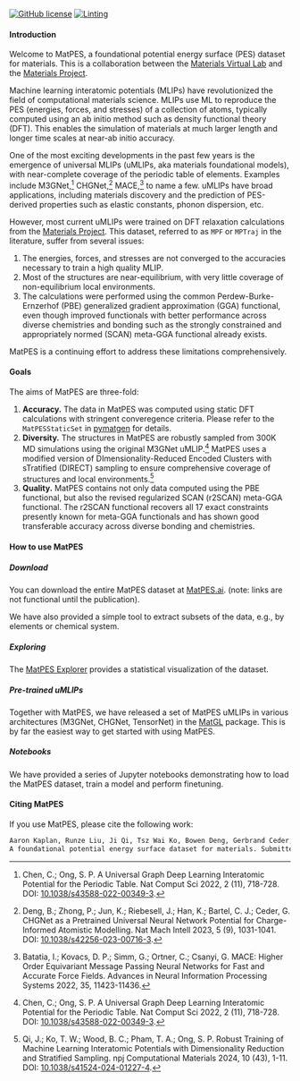 [![GitHub license](https://img.shields.io/github/license/materialsvirtuallab/matpes)](https://github.com/materialsvirtuallab/matpes/blob/main/LICENSE)
[![Linting](https://github.com/materialsvirtuallab/matpes/workflows/Linting/badge.svg)](https://github.com/materialsvirtuallab/matpes/workflows/Linting/badge.svg)

#### Introduction

Welcome to MatPES, a foundational potential energy surface (PES) dataset for materials. This is a collaboration between
the [Materials Virtual Lab] and the [Materials Project].

Machine learning interatomic potentials (MLIPs) have revolutionized the field of computational materials science.
MLIPs use ML to reproduce the PES (energies, forces, and stresses) of a collection of atoms, typically computed
using an ab initio method such as density functional theory (DFT).
This enables the simulation of materials at much larger length and longer time scales at near-ab initio accuracy.

One of the most exciting developments in the past few years is the emergence of universal MLIPs (uMLIPs, aka materials
foundational models), with near-complete coverage of the periodic table of elements. Examples include M3GNet,[^1]
CHGNet,[^2] MACE,[^3] to name a few. uMLIPs have broad applications, including materials discovery and the
prediction of PES-derived properties such as elastic constants, phonon dispersion, etc.

However, most current uMLIPs were trained on DFT relaxation calculations from the [Materials Project].
This dataset, referred to as `MPF` or `MPTraj` in the literature, suffer from several issues:

1. The energies, forces, and stresses are not converged to the accuracies necessary to train a high quality MLIP.
2. Most of the structures are near-equilibrium, with very little coverage of non-equilibrium local environments.
3. The calculations were performed using the common Perdew-Burke-Ernzerhof (PBE) generalized gradient approximation
   (GGA) functional, even though improved functionals with better performance across diverse chemistries and bonding
   such as the strongly constrained and appropriately normed (SCAN) meta-GGA functional already exists.

MatPES is a continuing effort to address these limitations comprehensively.

#### Goals

The aims of MatPES are three-fold:

1. **Accuracy.** The data in MatPES was computed using static DFT calculations with stringent converegence criteria.
   Please refer to the `MatPESStaticSet` in [pymatgen] for details.
2. **Diversity.** The structures in MatPES are robustly sampled from 300K MD simulations using the original M3GNet
   uMLIP.[^1] MatPES uses a modified version of DImensionality-Reduced Encoded Clusters with sTratified (DIRECT)
   sampling to ensure comprehensive coverage of structures and local environments.[^4]
3. **Quality.** MatPES contains not only data computed using the PBE functional, but also the revised regularized SCAN
   (r2SCAN) meta-GGA functional. The r2SCAN functional recovers all 17 exact constraints presently known for
   meta-GGA functionals and has shown good transferable accuracy across diverse bonding and chemistries.

#### How to use MatPES

##### Download

You can download the entire MatPES dataset at [MatPES.ai](https://matpes.ai).
(note: links are not functional until the publication).

We have also provided a simple tool to extract subsets of the data, e.g., by elements or chemical system.

##### Exploring

The [MatPES Explorer](explorer) provides a statistical visualization of the dataset.

##### Pre-trained uMLIPs

Together with MatPES, we have released a set of MatPES uMLIPs in various architectures (M3GNet, CHGNet, TensorNet) in
the [MatGL] package. This is by far the easiest way to get started with using MatPES.

##### Notebooks

We have provided a series of Jupyter notebooks demonstrating how to load the MatPES dataset, train a model and perform
finetuning.

#### Citing MatPES

If you use MatPES, please cite the following work:

```txt
Aaron Kaplan, Runze Liu, Ji Qi, Tsz Wai Ko, Bowen Deng, Gerbrand Ceder, Kristin A. Persson, Shyue Ping Ong.
A foundational potential energy surface dataset for materials. Submitted.
```

[Materials Virtual Lab]: http://materialsvirtuallab.org
[pymatgen]: https://pymatgen.org
[Materials Project]: https://materialsproject.org
[MatGL]: https://matgl.ai

[^1]: Chen, C.; Ong, S. P. A Universal Graph Deep Learning Interatomic Potential for the Periodic Table. Nat Comput
      Sci 2022, 2 (11), 718-728. DOI: [10.1038/s43588-022-00349-3](http://dx.doi.org/10.1038/s43588-022-00349-3).
[^2]: Deng, B.; Zhong, P.; Jun, K.; Riebesell, J.; Han, K.; Bartel, C. J.; Ceder, G. CHGNet as a Pretrained Universal
      Neural Network Potential for Charge-Informed Atomistic Modelling. Nat Mach Intell 2023, 5 (9), 1031-1041.
      DOI: [10.1038/s42256-023-00716-3](http://doi.org/10.1038/s42256-023-00716-3).
[^3]: Batatia, I.; Kovacs, D. P.; Simm, G.; Ortner, C.; Csanyi, G. MACE: Higher Order Equivariant Message Passing
      Neural Networks for Fast and Accurate Force Fields. Advances in Neural Information Processing Systems 2022, 35,
      11423-11436.
[^4]: Qi, J.; Ko, T. W.; Wood, B. C.; Pham, T. A.; Ong, S. P. Robust Training of Machine Learning Interatomic
      Potentials with Dimensionality Reduction and Stratified Sampling. npj Computational Materials 2024, 10 (43), 1-11.
      DOI: [10.1038/s41524-024-01227-4](https//doi.org/10.1038/s41524-024-01227-4).
